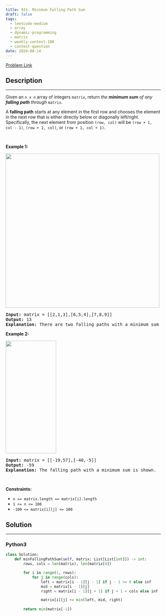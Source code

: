 ```yaml
---
title: 931. Minimum Falling Path Sum
draft: false
tags: 
  - leetcode-medium
  - array
  - dynamic-programming
  - matrix
  - weekly-contest-108
  - contest-question
date: 2024-08-14
---
```


[Problem Link](https://leetcode.com/problems/minimum-falling-path-sum/)

## Description

---
<p>Given an <code>n x n</code> array of integers <code>matrix</code>, return <em>the <strong>minimum sum</strong> of any <strong>falling path</strong> through</em> <code>matrix</code>.</p>

<p>A <strong>falling path</strong> starts at any element in the first row and chooses the element in the next row that is either directly below or diagonally left/right. Specifically, the next element from position <code>(row, col)</code> will be <code>(row + 1, col - 1)</code>, <code>(row + 1, col)</code>, or <code>(row + 1, col + 1)</code>.</p>

<p>&nbsp;</p>
<p><strong class="example">Example 1:</strong></p>
<img alt="" src="https://assets.leetcode.com/uploads/2021/11/03/failing1-grid.jpg" style="width: 499px; height: 500px;" />
<pre>
<strong>Input:</strong> matrix = [[2,1,3],[6,5,4],[7,8,9]]
<strong>Output:</strong> 13
<strong>Explanation:</strong> There are two falling paths with a minimum sum as shown.
</pre>

<p><strong class="example">Example 2:</strong></p>
<img alt="" src="https://assets.leetcode.com/uploads/2021/11/03/failing2-grid.jpg" style="width: 164px; height: 365px;" />
<pre>
<strong>Input:</strong> matrix = [[-19,57],[-40,-5]]
<strong>Output:</strong> -59
<strong>Explanation:</strong> The falling path with a minimum sum is shown.
</pre>

<p>&nbsp;</p>
<p><strong>Constraints:</strong></p>

<ul>
	<li><code>n == matrix.length == matrix[i].length</code></li>
	<li><code>1 &lt;= n &lt;= 100</code></li>
	<li><code>-100 &lt;= matrix[i][j] &lt;= 100</code></li>
</ul>


## Solution

---
### Python3
``` py title='minimum-falling-path-sum'
class Solution:
    def minFallingPathSum(self, matrix: List[List[int]]) -> int:
        rows, cols = len(matrix), len(matrix[0])

        for i in range(1, rows):
            for j in range(cols):
                left = matrix[i - 1][j - 1] if j - 1 >= 0 else inf
                mid = matrix[i - 1][j]
                right = matrix[i - 1][j + 1] if j + 1 < cols else inf

                matrix[i][j] += min(left, mid, right)
        
        return min(matrix[-1])
```

